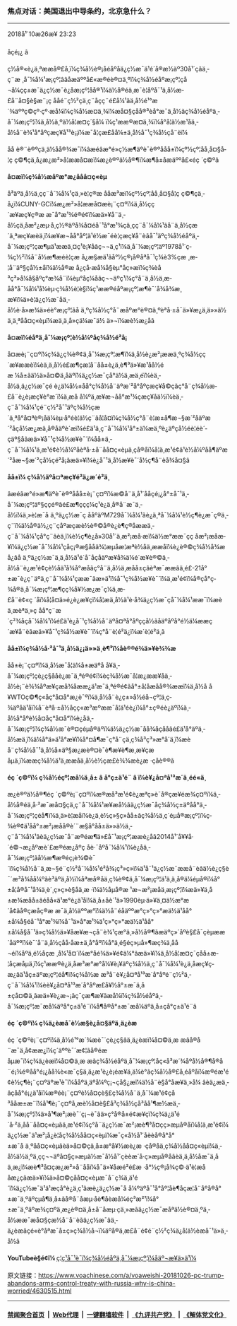 ### 焦点对话：美国退出中导条约，北京急什么？
------------------------

<div class="published">
 <span class="date" title="ä¸­å½æ¶é´">
  <time datetime="2018-10-26T23:23:09+08:00">
   2018å¹´10æ26æ¥ 23:23
  </time>
 </span>
</div>
<br/>
<div class="wsw">
 <span class="dateline">
  åçé¡¿ â
 </span>
 <p class="xmsonormal">
  ç½å®«è¿ä¸ªææå®£å¸ï¼ç¾å½è®¡åéåºåä¿ç½æ¯ä¹é´å®æ½äº30å¹´çâä¸­ç¨æ ¸å¯¼å¼¹æ¡çº¦âãåæäººå£«æ®éè®¤ä¸ºï¼ç¾å½éåºæ¡çº¦çå¬å¼çç±æ¯ä¿ç½æ¯è¿åæ¡çº¦åå®¹ï¼ä½å®éä¸æ¯è¦åºå¯¹ä¸­å½æ­£å¨å¤§è§æ¨¡ç ååé¨ç½²çä¸­ç¨åç­ç¨é£å¼¹ãä¸­å½é¹°æ´¾äººç©çº·çº·æå¼ï¼ç¾å½æ­¤ä¸¾ï¼æå¤§çåå®³èå°æ¯ä¸­å½ãç¾å½éåºä¸­å¯¼æ¡çº¦ï¼ä¸­å½ä¸ºä½å¦æ­¤ç´§å¼ ï¼ç¹ææ®æ­¤ä¸¾ï¼å°å¦ä½æ¹åä¸­å½å¨è¾¹å°åºçæç¥å¹³è¡¡ï¼æ¯å¦çæ­£åå¼±ä¸­å½å¯¹ç¾å½çå¨èï¼
 </p>
 <p class="xmsonormal">
  åå è®¨è®ºçä¸ä½åå®¾æ¯ï¼âæéâæ°é»ç½æ¶äºè¯è®ºååå±ï¼çº½çº¦åå¸å¤§å­¦ç ç©¶çä¸­å¿æ¿æ²»å­¦ææå¤æï¼æ¿è®ºä½å®¶ï¼æ¶å±åæäººå£«éç ´ç©ºã
 </p>
 <div class="wsw__embed">
 </div>
 <p>
  <strong>
   å¤æï¼ç¾å½æåºæ°æ¿ååå¤ç«èµ
  </strong>
 </p>
 <p>
  å³äºä¸­å½ä¸­ç­ç¨å¯¼å¼¹çä¸»è¦ç®æ ååæ³æï¼çº½çº¦åå¸å¤§å­¦ç ç©¶çä¸­å¿ï¼CUNY-GCï¼æ¿æ²»å­¦ææå¤æè¡¨ç¤ºï¼ä¸­å½çç´æ¥æç¥ç®æ æ¯å°æ¹¾é®é¢ï¼æä»¥å¨ä¸­å½çä¸åæ²¿æµ·å¸ç½®äºå¾å¤éå¯¹å°æ¹¾çä¸­ç­ç¨å¯¼å¼¹ãå¨ä¸­å½çæ´ä¸ªæç¥æèä¸­ï¼æ¥æ¬åå°åº¦ä¹é½æ¯éè¦çæç¥å¨èãå¯¹äºç¾å½éåºä¸­å¯¼æ¡çº¦çæ¶µä¹ææä¸¤ç¹è¡¥åãç¬¬ä¸ç¹ï¼ä¸­å¯¼æ¡çº¦äº1978å¹´ç­¾ç½²ï¼å¨å½æ¶æéè¦çæ å¿æ§æä¹ãå°½ç®¡å®åªå¯¹ç¾è3%çæ ¸æ­¦å¨äº§çå½±åï¼ä½å®æ å¿çå·æå¼å§èµ°åç»æï¼ç¾èå³ç³»å¼å§åºç°æ¾å¨ï¼èµ°åç¼åãç¬¬äºç¹ï¼ç°å¨ä¸­å½ä¸æ­åå°å¯¼å¼¹å¼èµ·ç¾å½è­¦è§ï¼ç¹ææ®éåºæ¡çº¦æ¶è¯´å¾å¾æ¸æ¥ï¼ä»è¦ä¿ç½æ¯åä¸­å½è·å»æ¾ä»éè°æ¡çº¦ãå ä¸ºç¾å½ç°å¨æåºæ°è®¤ä¸ºèªå·±å¯ä»¥æ¿ä¸ä»»ä½ä¸ä¸ªåå¤ç«èµï¼æä¸ä¸å»çä¼æ¯ä½ ä»¬ï¼æè½æ¿åã
 </p>
 <p>
  <strong>
   å¤æï¼éåºä¸­å¯¼æ¡çº¦è½å¼ºåç¾å½é²å¡
  </strong>
 </p>
 <p>
  å¤æè¡¨ç¤ºï¼ç¾ä¿ç­¾è®¢ä¸­å¯¼æ¡çº¦æ¶ï¼ä¸­å½è¿æ²¡ææä¸ºç¾å½çç´æ¥ææèï¼èä¸ä¸­å½é£æ¶çæ­¦å¨åå±è¿ä¸è¶³ä»¥æ¹åå½éæ ¼å±ãä½ä»å¤©ä¸åäºï¼ä¿ç½æ¯çå°ä½ä¸æ­ä¸éï¼èä¸­å½ä¸ä¿ç½æ¯çé è¿ä¼å½±åå°ç¾å½å¨äºæ´²å°åºçæç¥å©çãç°å¨ç¾å½æ­£å¨è¿è¡æç¥è°æ´ï¼ä¸æ­å å¼ºä¸æ¥æ¬åå°æ¹¾çæç¥åä½ï¼èä¸­ç¨å¯¼å¼¹çé¨ç½²å¯¹äºç¾å½çæ´ä¸ªå°å¤ªè®¡åä¼èµ·å°éè¦ä½ç¨ãå¦å¤ï¼ç¾å½ç°å¨è¦æ±å¶æ¬§æ´²åäºæ´²åçå½æ¿æä¸å®åäºè´æï¼é£ä¹ä¸­ç¨å¯¼å¼¹å°±ä¼æä¸ºè¿äºçå½éè¦éè´­çäº§åãæä»¥å¯¹ç¾å½æ¥è¯´ï¼åå±ä¸­ç¨å¯¼å¼¹ä¸æ¹é¢è½å¼ºåèªå·±å¨åå¤ç«èµä¸çå®åï¼å¦ä¸æ¹é¢ä¹è½å¼ºåå¶äºæ´²åæ¬§æ´²çå½çé²å¡ãæä»¥ï¼è¿å¯¹ä¸­å½æ¥è¯´å½ç¶å¨èå¾å¤§ã
 </p>
 <p>
  <strong>
   åå±ï¼
  </strong>
  <strong>
   ç¾å½äºå¤ªæç¥é²ä¿æ´é²ä¸­
  </strong>
 </p>
 <p>
  âæéâæ°é»æ¶äºè¯è®ºååå±è¡¨ç¤ºï¼æ©å¨ä¸å¹´ååçé¡¿å°±å¯¹ä¸­å¯¼æ¡çº¦äº§ççé®ãé£æ¶ççç¼ç¹è¿ä¸å®å¨æ¯ä¸­å½ï¼ä¸»è¦æ¯å ä¸ºä¿ç½æ¯ç ååºäºM729å¯¼å¼¹ãè¿ä¸ªå¯¼å¼¹è½ç¶è¿æ¯ç®ä¸­ç¨ï¼ä½å®ä½¿ç¨çåºæçæè½è®©å®è¿è¶ç®åææä¸­ç¨å¯¼å¼¹çå°ç¨ãèä¸ï¼è½ç¶è¿å»30å¹´ä¸­æ²¡æå·æï¼ä½æ°ææ¯çç åæ²¡æåæ­¥ï¼ä¿ç½æ¯å¯¼å¼¹çåç¡®æ§ååä¾¦æµåæ¦æªè½åä¸æ­æåï¼è¿è®©ç¾å½å¾æå¿ãå ä¸ºä¿ç½æ¯ä¸ä¸­å½ä¹é´å¯åçåäºæ¥å¾ä¼é´æ¥è®©ä¸­å½å¨è¿æ¹é¢çè½åä¹å¾å°æåãç°å¨ä¸­å½ä¸æ­åå±çâèªæ¯ææâä¸é£-21å°±æ¯è¿ç¨äºä¸­ç¨å¯¼å¼¹çææ¯ãæ»ä¹ï¼å¯¹ç¾å½æ¥è¯´ï¼ä¸æ¹é¢ï¼å®çå°ç­¾å®ä¸­å¯¼æ¡çº¦æ¶çç¾å¥½æ¿æ¯ç¼ä¸æ­£å¨è¢«ç ´åï¼å¦å¤ä»é¿è¿æ¥çï¼å¦æä¸­å½ä¹è·å¾ä¿ç½æ¯çå¯¼å¼¹ææ¯ï¼æèä¸æ­èªä¸»ç åå°ç¨æ´ç²¾åçå¯¼å¼¹ï¼é£ä¹è¿å¯¹ç¾å½å¨äºå¤ªå°åºççå½ãåäºåºå°é½ä¼ææç´æ¥å¨èãæä»¥å¯¹ç¾å½æ¥è¯´ï¼ç°å¨è¦é²ä¿ï¼æ´è¦é²ä¸­ã
 </p>
 <p>
  <strong>
   åå±ï¼ç¾å½å·²å¯¹ä¸­å½ä¿¡ä»»ä¸è¶³ï¼åè®®é¾ä»¥è¾¾æ
  </strong>
 </p>
 <p>
  åå±è¡¨ç¤ºï¼ä¸­å½æ¯å¦ä¼å±æäºå å¥ä¸­å¯¼æ¡çº¦çè¿ç§ååè¿æ¯ä¸ªé®é¢ï¼èç¾å½æ¯å¦æ¿ææ¥åä¸­å½è¡¨è¾¾åºæ¥çæå¾åææ¿ä¹æ¯ä¸ªé®é¢ãå°±å¦åæåå®¾ææï¼ä¸­å½å å¥WTOç©¶ç«åç°å¤å°æ¿è¯ºï¼ä¸­å½å¨è¿ç±»å½éå¬çº¦ä¸ç­¾äºå­ä¹åï¼å¨èªå·±å½åçç«æ³æºææ¯å¦ä¹éè¿ï¼å°±ç®éè¿äºï¼ä¸­å½å°åºè½å¤åç°å¤å°ï¼è¿åä¸­å¯¼æ¡çº¦ï¼ç¾å½æ¯è®¤çéµå®äºï¼ä½ä¿ç½æ¯åå¾åçååãé£ä¹å°äºä¸­å½æä¸ï¼ä¼å°ä»ä¹å°æ­¥ï¼å°¤å¶æ¯ç°å¨çä¸­ç¾å³ç³»æ°å´ä¸ï¼æèå¨ç¾å½å¯¹ä¸­å½å±äº§æ¿æè®¤è¯è¶æ¥è¶æ¸æ¥çæåµä¸ï¼ææç¾å½ä¹ä¸ææåä¸­å½è½çæ­£è¾¾æè¿æ ·çåè®®ã
 </p>
 <p>
  <strong>
   éç ´ç©ºï¼
  </strong>
  <strong>
   ç¾å½éçº¦æå¼ä¸­å±
  </strong>
  <strong>
   â
  </strong>
  <strong>
   å°ç±ä¹é¨
  </strong>
  <strong>
   â
  </strong>
  <strong>
   ï¼è¥¿å¤ªå¹³æ´ä¸éé«ä¸
  </strong>
 </p>
 <p>
  æ¿è®ºä½å®¶éç ´ç©ºè¡¨ç¤ºï¼æ®æå³æ¹é¢è¿æªç»è¯å®çæ¥éæ¾ç¤ºï¼ä¸­å½å®éä¸å·²æ¯æå¤§çä¸­ç¨å¯¼å¼¹æ¥æå½ãä¿ç½æ¯åç¾å½ç±äºåå°ä¸­å¯¼æ¡çº¦çéå¶ï¼ä¸ä»è¦æåï¼è¿ä¸è½ç»§ç»­åå±ãç¾å½ä¸ç´éµå®æ¡çº¦ï¼ç­¾è®¢ä¹åå°±æ²¡æåå®è´¨æ§å°åå±ä»»ä½ä¸­ç¨å¯¼å¼¹ãèä¿ç½æ¯å¨æ®éæ¶ä»£å¯¹æ¡çº¦ææè¿åã2014å¹´å¥¥å·´é©¬æ¿åºæè´£æ®éæ¿åºç åè·¯åºå¯¼å¼¹ï¼è¿åä¸­å¯¼æ¡çº¦ãå½æ¶æ®éç¡è¾©è¯´ï¼ç¾å½å¨ä¸æ¬§é¨ç½²å¯¼å¼¹é²å¾¡ç³»ç»ï¼ä¹å¯¹ä¿ç½æ¯ææå¨èãä½è¿ç§è¯´æ³å¾åå¼ºãè³äºä¸­å½ï¼åªæå®åä¸ç­¾è®¢ä¸­å¯¼æ¡çº¦ä¹ä¸ä¸å®ä¼éµå®ï¼å°±å¦å®å¯¹å¾ä¸è´¸ç»ç»è§åä¸æ ·ï¼ä½åµå®æ ¹æ¬æ²¡æåä¸æ¡çº¦ï¼æä»¥ä¸­å±æ¾æåå±ãéåå«ä¹æ°è¿ä¹åï¼ä¸­å±åè´¹ä»1990èµ·ä»¥ä¸¤ä½æ°æ´å¢ãå®çæåç®æ æ¯ä¸­å½äººæ°ï¼ä½å¨éåäººæ°ç»°ç»°æä½ä¹åå°±å¼å§éå¯¹å°æ¹¾ï¼å¯¹ä»å°æ¹¾ä¹ç»°ç»°æä½ä¹åå°±å¼å§å¯¹ä»ç¾å½ä»¥åæ¥æ¬ç­å¨è¾¹çæ°ä¸»å½å®¶ãæäºç»´åºè§£å¯çèµææ´åäººï¼è¯´å¨ä¸­å½çåå·åæ±ä¸­å°åºï¼å°ä¸é§éç»µå»¶æç¾ä¸åå¬éï¼åºä¸é½åçæ ¸å¼¹å¤´ï¼æ°å­é¾ä»¥é¢ä¼°ãæä»¥ï¼ä¸­å½å¦æ­¤ç¯çåå±æ­¦åçæåµä¸ï¼ç¹ææ®è¿ä¸åæ³æ°æ°å¼¥è¡¥äºç¾å½ä¸­ç¨å¯¼å¼¹è¿ä¸åæç¥ç­æ¿ãä¹åç±äºæ¡çº¦éå¶ï¼ç¾å½æ æ³å¨è¥¿å¤ªå¹³æ´å°åºé¨ç½²ä¸­ç¨å¯¼å¼¹ï¼èè¥¿å¤ªå¹³æ´å°åºæ­£å¥½å°±æ¯ä¸­å±çå¤©ä¸ãæä»¥è¿æ¬¡ãç¯çæ¶æ¥ãæå¼ï¼ç¾å½éåºä¸­å¯¼æ¡çº¦æ¯æå¼äºå°ç±ä¹é¨ï¼å¶å®å°±æ¯æå¼äºä¸­å±çå°ç±ä¹é¨ã
 </p>
 <p>
  <strong>
   éç ´ç©ºï¼
  </strong>
  <strong>
   ç¾ä¿èæå¯è½æ§è¿å¤§äºä¸­ä¿èæ
  </strong>
 </p>
 <p>
  éç ´ç©ºè¡¨ç¤ºï¼ä¸­å½é¹°æ´¾æè¯´çè¿ç§âä¸­ä¿èæï¼å¤©ä¸æ æâå®å¨æ¯ä¸å¢ææ¿ï¼ç´äººè¯´æ¢¦ãå®éæåµæ¯ï¼ç¾ä¿èæï¼å¤©ä¸æ æãç¾å½éåºä¸­å¯¼æ¡çº¦åç«å³æ´¾åºå½å®¶å®å¨é¡¾é®åå°é¡¿åå¾è«æ¯ç§ä¸ä¿æ¹è¿è¡éæ¥ä¸ä¼è°ãç¾å½å®£å¸éåºåï¼æ®éæ¹é¢è½ç¶è¡¨ç¤ºäºæ¹è¯ï¼ååºä¸äºå¼ºç¡¬çå§¿æï¼ä½å¨è§å°åæ¥ä¸»å¼ âèä¿æä¸­âçåå°é¡¿ä¹åï¼æ®éè¡¨ç¤ºè½å¤çè§£ç¾å½å¨ä¸­å¯¼æ¹é¢çå³ååæ±æ¨ï¼å¹¶è¡¨ç¤ºå¸æè½å¤è§£å³ç¾å½çå³åå¹¶æ½æä¸­å¯¼æ¡çº¦ï¼ä»å¹¶æ²¡æè¯´ç¡¬è¯ãä»ç°å®å±é¢æ¥çï¼ç¾ä¿ä¹é´å·²ä¸å­å¨åå¤ç«èµãä¸æ¹é¢ï¼ç°å¨ä¿ç½æ¯æ²¡æè¶³å¤çç»æµå®åï¼å¦ä¸æ¹é¢ï¼ä¿ç½æ¯ä¹æ²¡å¿è¦åç¾å½åå¤ç«èµï¼æ¯ç«å½å¹´åèèå®å°å°±æ¯å ä¸ºåå¤ç«èµãèä»å¤©çä¸­å±æ°å¥½æè¿æ ·çå®åä¸ç¾å½åå¤ç«èµï¼ä¸­å½ä½ä¸ºä¸çç¬¬äºå¤§ç»æµä½æ¯å½å¹´çèèæ´å·ç»æµå®åãèä¸ä¸­å½åæ¯ä¸åä¸æ¿ï¼æè¶³å¤çæ¿æ²»å¨ååï¼å¯ä»¥åæé²é£æ ·å°½ç®¡å¾ç©·ä¹è¦æååæ¿ç­ãæä»¥ï¼ä»å¤©çåå¤ç«èµæ¯å¨ç¾ä¸­ä¹é´ï¼ä¿ç½æ¯ä¹ä¹æçå°è¿ä¸ç¹ãæè¿ä¿ç½æ¯å å¼ºäºå¯¹å°åº¦åè¶åçæ­¦å¨åºå®å°±æ¯ä¸ºäºçµå¶ä¸­å±ãå®å¨åæµ·åè¶åèæå¼éç³æ²¹ï¼å°±æ¯ä¸ºäºæ¾ç¤ºä¸æ¿è®¤ä¸­å±å¨åæµ·çä¸»æãä¿ç½æ¯æåªä½è®¤ä¸ºä¸­å½ææ¯æå¤§çæ½å¨å¨èãä¿ç½æ¯âä¸­ä¿èæâçé«è°åªæ¯å±ç»ç¾å½å¬ï¼äºå®ä¸æ­£å¨é¢é¨ç½²ç¾ä¿å¦ä½èæå¯¹ä»ä¸­å½ã
 </p>
 <p class="xmsonormal">
  <strong>
   YouTubeè§é¢ï¼
  </strong>
  <a class="wsw__a" href="https://youtu.be/34g-rFu_g5s" target="_blank">
   ç¦ç¹å¯¹è¯ï¼ç¾å½éåºä¸­å¯¼æ¡çº¦ï¼åäº¬æ¥ä»ä¹ï¼
  </a>
  <span style="color:black">
  </span>
 </p>
 <div class="clear">
 </div>
 <div class="mediaReplacer externalMedia">
  <div class="c-sticky-container">
   <div class="c-sticky-element" data-sp_api="youtube">
    <span class="c-sticky-element__close-el c-sticky-element__swipe-el ta-c" title="å³é­">
     <span class="ico ico-close m-0">
     </span>
    </span>
    <div class="external-content-placeholder">
    </div>
    <script>
    </script>
   </div>
  </div>
 </div>
 <p class="xmsonormal">
 </p>
 <p class="xmsonormal">
 </p>
 <p>
 </p>
 <p>
 </p>
 <p>
 </p>
</div>

原文链接：https://www.voachinese.com/a/voaweishi-20181026-pc-trump-abandons-arms-control-treaty-with-russia-why-is-china-worried/4630515.html


------------------------
#### [禁闻聚合首页](https://github.com/gfw-breaker/banned-news/blob/master/README.md) &nbsp;|&nbsp; [Web代理](https://github.com/gfw-breaker/open-proxy/blob/master/README.md) &nbsp;|&nbsp;  [一键翻墙软件](https://github.com/gfw-breaker/nogfw/blob/master/README.md) &nbsp;|&nbsp; [《九评共产党》](https://github.com/gfw-breaker/9ping.md/blob/master/README.md#九评之一评共产党是什么) &nbsp;|&nbsp; [《解体党文化》](https://github.com/gfw-breaker/jtdwh.md/blob/master/README.md#绪论)